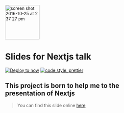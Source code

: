 <img width="112" alt="screen shot 2016-10-25 at 2 37 27 pm" src="https://cloud.githubusercontent.com/assets/13041/19686250/971bf7f8-9ac0-11e6-975c-188defd82df1.png">

# Slides for Nextjs talk

[![Deploy to now](https://deploy.now.sh/static/button.svg)](https://deploy.now.sh/?repo=https://github.com/thecreazy/next-presentation) [![code style: prettier](https://img.shields.io/badge/code_style-prettier-ff69b4.svg?style=flat-square)](https://github.com/prettier/prettier)


## This project is born to help me to the presentation of Nextjs

> You can find this slide online [here](https://next-presentation-uwudctwcsv.now.sh/)